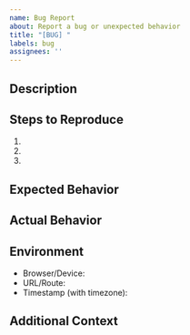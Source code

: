 ```yaml
---
name: Bug Report
about: Report a bug or unexpected behavior
title: "[BUG] "
labels: bug
assignees: ''
---
```


## Description

<!-- Clear description of the bug -->

## Steps to Reproduce

1. 
2. 
3. 

## Expected Behavior

<!-- What should happen -->

## Actual Behavior

<!-- What actually happened -->

## Environment

- Browser/Device:
- URL/Route:
- Timestamp (with timezone):

## Additional Context

<!-- Screenshots, logs, or other helpful information -->
